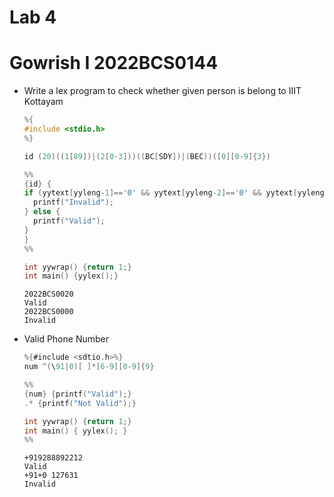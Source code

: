 # Lab 4

# Gowrish I 2022BCS0144

- Write a lex program to check whether given person is belong to IIIT Kottayam
  ```c
  %{
  #include <stdio.h>
  %}

  id (20)((1[89])|(2[0-3]))((BC[SDY])|(BEC))([0][0-9]{3})

  %%
  {id} {
  if (yytext[yyleng-1]=='0' && yytext[yyleng-2]=='0' && yytext[yyleng-3]=='0') {
    printf("Invalid");
  } else {
    printf("Valid");
  }
  }
  %%

  int yywrap() {return 1;}
  int main() {yylex();}
  ```

  ```console
  2022BCS0020
  Valid
  2022BCS0000
  Invalid
  ```
- Valid Phone Number
  ```c
  %{#include <sdtio.h>%}
  num ^(\91|0)[ ]*[6-9][0-9]{9}

  %%
  {num} {printf("Valid");}
  .* {printf("Not Valid");}

  int yywrap() {return 1;}
  int main() { yylex(); }
  %%
  ```

  ```console
  +919288892212
  Valid
  +91+0 127631
  Invalid
  ```
